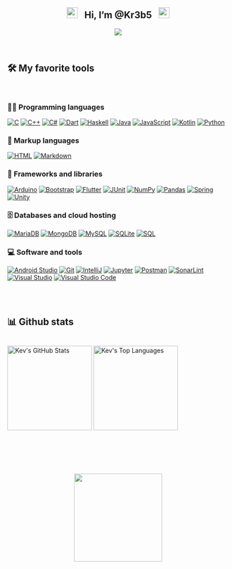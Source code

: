 <h2 align="center">
  <img src="https://media3.giphy.com/media/wogIubFweiBkn6y8KU/200w.webp" width="25">    &nbsp; 
  Hi, I’m @Kr3b5 &nbsp; 
  <img src="https://media3.giphy.com/media/wogIubFweiBkn6y8KU/200w.webp" width="25">
</h2>

<!-- Typing SVG by DenverCoder1 - https://github.com/DenverCoder1/readme-typing-svg -->
<p align="center">
  <a href="https://github.com/Kr3b5"><img src="https://readme-typing-svg.herokuapp.com/?lines=Full-stack%20Developer;Software%20Engineer;Always%20learning%20new%20things&font=Fira%20Code&center=true&width=440&height=45&color=009933&vCenter=true&size=22"></a>
</p>
<br/>



## 🛠️ My favorite tools
<br/>

### 👨‍💻 Programming languages
<p>
    <a href="https://github.com/search?q=user%3AKr3b5+language%3Ac"><img alt="C" src="https://custom-icon-badges.herokuapp.com/badge/C-03599C.svg?logo=c-in-hexagon&logoColor=white"></a>
    <a href="https://github.com/search?q=user%3AKr3b5+language%3Acpp"><img alt="C++" src="https://custom-icon-badges.herokuapp.com/badge/C++-9C033A.svg?logo=cpp2&logoColor=white"></a>
    <a href="https://github.com/search?q=user%3AKr3b5+language%3Acsharp"><img alt="C#" src="https://custom-icon-badges.herokuapp.com/badge/C%23-68217A.svg?logo=cs2&logoColor=white"></a>
    <a href="https://github.com/search?q=user%3AKr3b5+language%3Adart"><img alt="Dart" src="https://img.shields.io/badge/Dart-15A6C4.svg?logo=dart&logoColor=bl"></a>
    <a href="https://github.com/search?q=user%3ADKr3b5+language%3Ac"><img alt="Haskell" src="https://custom-icon-badges.herokuapp.com/badge/Haskell-8f4e8b.svg?logo=haskell&logoColor=white"></a>
    <a href="https://github.com/search?q=user%3AKr3b5+language%3Ajava"><img alt="Java" src="https://img.shields.io/badge/Java-007396.svg?logo=oracle&logoColor=white"></a>
    <a href="https://github.com/search?q=user%3AKr3b5+language%3Ajavascript"><img alt="JavaScript" src="https://img.shields.io/badge/JavaScript-F7DF1E.svg?logo=javascript&logoColor=black"></a>
    <a href="https://github.com/search?q=user%3AKr3b5+language%3Akotlin"><img alt="Kotlin" src="https://img.shields.io/badge/Kotlin-9512ed.svg?logo=Kotlin&logoColor=white"></a>
    <a href="https://github.com/search?q=user%3AKr3b5+language%3Apython"><img alt="Python" src="https://img.shields.io/badge/Python-14354C.svg?logo=python&logoColor=white"></a>
</p>

### 📄 Markup languages
<p>
    <a href="https://github.com/search?q=user%3AKr3b5+language%3Ahtml"><img alt="HTML" src="https://img.shields.io/badge/HTML-E34F26.svg?logo=html5&logoColor=white"></a>
    <a href="https://github.com/search?q=user%3AKr3b5+language%3Amarkdown"><img alt="Markdown" src="https://img.shields.io/badge/Markdown-000000.svg?logo=markdown&logoColor=white"></a>
</p>


### 🧰 Frameworks and libraries
<p>
    <a href="#"><img alt="Arduino" src="https://img.shields.io/badge/-Arduino-00979D?logo=Arduino&logoColor=white"></a>
    <a href="#"><img alt="Bootstrap" src="https://img.shields.io/badge/Bootstrap-7952B3.svg?logo=bootstrap&logoColor=white"></a>
    <a href="#"><img alt="Flutter" src="https://img.shields.io/badge/Flutter-02569B.svg?logo=flutter&logoColor=white"></a>
    <a href="#"><img alt="JUnit" src="https://custom-icon-badges.herokuapp.com/badge/JUnit-25A162.svg?logo=check-circle&logoColor=white"></a>
    <a href="#"><img alt="NumPy" src="https://img.shields.io/badge/Numpy-013243.svg?logo=numpy&logoColor=white"></a>
    <a href="#"><img alt="Pandas" src="https://img.shields.io/badge/Pandas-150458.svg?logo=pandas&logoColor=white"></a>
    <a href="#"><img alt="Spring" src="https://img.shields.io/badge/-Spring-4ea94b?logo=Spring&logoColor=white"></a>
    <a href="#"><img alt="Unity" src="https://img.shields.io/badge/-Unity-FFFFFF?logo=Unity&logoColor=black"></a>
</p>

### 🗄️ Databases and cloud hosting
<p>
    <a href="#"><img alt="MariaDB" src="https://img.shields.io/badge/MariaDB-00838f.svg?logo=mariadb&logoColor=white"></a>
    <a href="#"><img alt="MongoDB" src ="https://img.shields.io/badge/MongoDB-4ea94b.svg?logo=mongodb&logoColor=white"></a>
    <a href="#"><img alt="MySQL" src="https://img.shields.io/badge/MySQL-3E6E93.svg?logo=mysql&logoColor=white"></a>
    <a href="#"><img alt="SQLite" src ="https://img.shields.io/badge/SQLite-07405e.svg?logo=sqlite&logoColor=white"></a>
    <a href="https://github.com/search?q=user%3AKr3b5+language%3Asql"><img alt="SQL" src="https://custom-icon-badges.herokuapp.com/badge/SQL-025E8C.svg?logo=database&logoColor=white"></a>
</p>

### 💻 Software and tools
<p>
    <a href="#"><img alt="Android Studio" src="https://img.shields.io/badge/Android%20Studio-008678.svg?logo=android-studio&logoColor=white"></a>
    <a href="#"><img alt="Git" src="https://img.shields.io/badge/Git-F05033.svg?logo=git&logoColor=white"></a>
    <a href="#"><img alt="IntelliJ" src="https://img.shields.io/badge/-IntelliJ-blue?logo=intellijidea&logoColor=white"></a>
    <a href="#"><img alt="Jupyter" src="https://img.shields.io/badge/Jupyter-F37626.svg?logo=Jupyter&logoColor=white"></a>
    <a href="#"><img alt="Postman" src="https://img.shields.io/badge/Postman-FF6C37?logo=postman&logoColor=white"></a>
    <a href="#"><img alt="SonarLint" src="https://img.shields.io/badge/-SonarLint-CB2029?logo=sonarlint&logoColor=white"></a>
    <a href="#"><img alt="Visual Studio" src="https://img.shields.io/badge/Visual%20Studio-1c1d1e.svg?logo=visual-studio&logoColor=blueviolet"></a>
    <a href="#"><img alt="Visual Studio Code" src="https://img.shields.io/badge/Visual%20Studio%20Code-0078d7.svg?logo=visual-studio-code&logoColor=white"></a>

</p>

<br/><br/>

## 📊 Github stats
<br>
<a href="https://github.com/anuraghazra/github-readme-stats"><img alt="Kev's GitHub Stats" src="https://github-readme-stats.vercel.app/api?username=Kr3b5&show_icons=true&theme=react&hide_border=true&bg_color=1F222E&icon_color=F8D866&count_private=true&cache_seconds=86400" height="192px"/></a>
<a href="https://github.com/anuraghazra/github-readme-stats"><img alt="Kev's Top Languages" src="https://github-readme-stats.vercel.app/api/top-langs/?username=Kr3b5&langs_count=8&layout=compact&theme=react&hide_border=true&bg_color=1F222E&icon_color=F8D866&hide=Jupyter%20Notebooks&cache_seconds=86400" height="192px"/></a>
<br/>

<!--
<a href="https://github.com/ashutosh00710/github-readme-activity-graph"><img alt="Kev's Activity Graph" src="https://activity-graph.herokuapp.com/graph?username=Kr3b5&theme=react-dark&bg_color=1F222E&hide_border=true&hide_title=true" /></a>
-->

</br></br></br></br>
<p align="center">
    <img src="https://media2.giphy.com/media/H7r5XcQccQvlXPwUOR/giphy.gif?cid=ecf05e47a8lzc9nrfxqx6xky7e4iazhtpefudieukg38iejz&rid=giphy.gif&ct=s"
    width="200">
</p>
